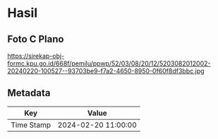 # Hasil

## Foto C Plano

https://sirekap-obj-formc.kpu.go.id/668f/pemilu/ppwp/52/03/08/20/12/5203082012002-20240220-100527--93703be9-f7a2-4650-8950-0f60f8df3bbc.jpg


## Metadata

| Key        | Value               |
| ---------- | ------------------- |
| Time Stamp | 2024-02-20 11:00:00 |



